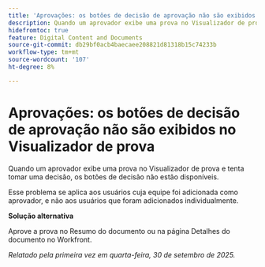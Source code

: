 ```yaml
---
title: 'Aprovações: os botões de decisão de aprovação não são exibidos no Visualizador de prova'
description: Quando um aprovador exibe uma prova no Visualizador de prova e tenta tomar uma decisão, os botões de decisão não estão disponíveis. Uma solução alternativa está disponível.
hidefromtoc: true
feature: Digital Content and Documents
source-git-commit: db29bf0acb4baecaee208821d81318b15c74233b
workflow-type: tm+mt
source-wordcount: '107'
ht-degree: 8%

---
```



# Aprovações: os botões de decisão de aprovação não são exibidos no Visualizador de prova

Quando um aprovador exibe uma prova no Visualizador de prova e tenta tomar uma decisão, os botões de decisão não estão disponíveis.

Esse problema se aplica aos usuários cuja equipe foi adicionada como aprovador, e não aos usuários que foram adicionados individualmente.

**Solução alternativa**

Aprove a prova no Resumo do documento ou na página Detalhes do documento no Workfront.

_Relatado pela primeira vez em quarta-feira, 30 de setembro de 2025._
